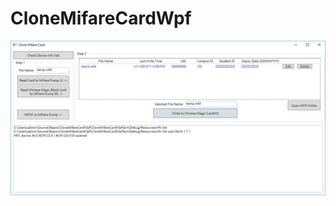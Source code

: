 # CloneMifareCardWpf
![alt text](https://github.com/makfc/CloneMifareCardWpf/blob/master/screenshot.png)
